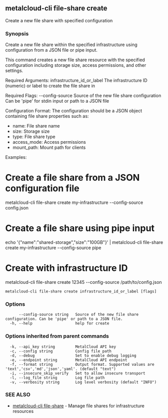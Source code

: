 ## metalcloud-cli file-share create

Create a new file share with specified configuration

### Synopsis

Create a new file share within the specified infrastructure using configuration 
from a JSON file or pipe input.

This command creates a new file share resource with the specified configuration
including storage size, access permissions, and other settings.

Required Arguments:
  infrastructure_id_or_label    The infrastructure ID (numeric) or label to create the file share in

Required Flags:
  --config-source               Source of the new file share configuration
                               Can be 'pipe' for stdin input or path to a JSON file

Configuration Format:
The configuration should be a JSON object containing file share properties such as:
- name: File share name
- size: Storage size
- type: File share type
- access_mode: Access permissions
- mount_path: Mount path for clients

Examples:
  # Create a file share from a JSON configuration file
  metalcloud-cli file-share create my-infrastructure --config-source config.json

  # Create a file share using pipe input
  echo '{"name":"shared-storage","size":"100GB"}' | metalcloud-cli file-share create my-infrastructure --config-source pipe

  # Create with infrastructure ID
  metalcloud-cli file-share create 12345 --config-source /path/to/config.json

```
metalcloud-cli file-share create infrastructure_id_or_label [flags]
```

### Options

```
      --config-source string   Source of the new file share configuration. Can be 'pipe' or path to a JSON file.
  -h, --help                   help for create
```

### Options inherited from parent commands

```
  -k, --api_key string         MetalCloud API key
  -c, --config string          Config file path
  -d, --debug                  Set to enable debug logging
  -e, --endpoint string        MetalCloud API endpoint
  -f, --format string          Output format. Supported values are 'text','csv','md','json','yaml'. (default "text")
  -i, --insecure_skip_verify   Set to allow insecure transport
  -l, --log_file string        Log file path
  -v, --verbosity string       Log level verbosity (default "INFO")
```

### SEE ALSO

* [metalcloud-cli file-share](metalcloud-cli_file-share.md)	 - Manage file shares for infrastructure resources

